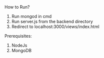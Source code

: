 How to Run?
1. Run mongod in cmd
2. Run server.js from the backend directory
3. Redirect to localhost:3000/views/index.html


Prerequisites:

1. NodeJs
2. MongoDB

